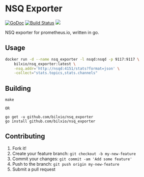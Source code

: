 # NSQ Exporter

[![GoDoc](https://godoc.org/github.com/lovoo/nsq_exporter?status.svg)](https://godoc.org/github.com/lovoo/nsq_exporter) [![Build Status](https://travis-ci.org/lovoo/nsq_exporter.svg?branch=master)](https://travis-ci.org/lovoo/nsq_exporter) [![](https://images.microbadger.com/badges/image/lovoo/nsq_exporter.svg)](https://microbadger.com/images/lovoo/nsq_exporter "Get your own image badge on microbadger.com")

NSQ exporter for prometheus.io, written in go.

## Usage

```bash
docker run -d --name nsq_exporter -l nsqd:nsqd -p 9117:9117 \
    bilxio/nsq_exporter:latest \
    -nsq.addr='http://nsqd:4151/stats?format=json' \
    -collect="stats.topics,stats.channels"
```

## Building

    make

    OR

    go get -u github.com/bilxio/nsq_exporter
    go install github.com/bilxio/nsq_exporter

## Contributing

1. Fork it!
2. Create your feature branch: `git checkout -b my-new-feature`
3. Commit your changes: `git commit -am 'Add some feature'`
4. Push to the branch: `git push origin my-new-feature`
5. Submit a pull request
